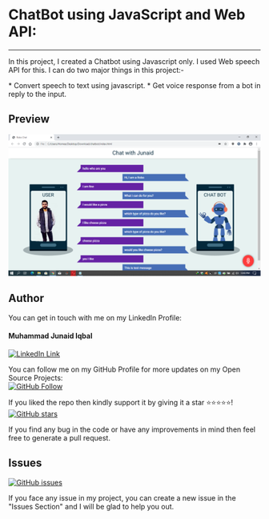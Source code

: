 # ChatBot using JavaScript and Web API:
<hr>
<p>In this project, I created a Chatbot using Javascript only. I used Web speech API for this. I can do two major things in this project:-</p>
* Convert speech to text using javascript.
* Get voice response from a bot in reply to the input.

## Preview

![preview](preview.png)

## Author
You can get in touch with me on my LinkedIn Profile:

#### Muhammad Junaid Iqbal
[![LinkedIn Link](https://img.shields.io/badge/LinkedIn-Muhammad%20Junaid%20Iqbal-lightgrey)](https://www.linkedin.com/in/thejunaidiqbal)

You can follow me on my GitHub Profile for more updates on my Open Source Projects:
</br>
[![GitHub Follow](https://img.shields.io/badge/Connect-Muhammad%20Junaid%20Iqbal-blue.svg?logo=Github&longCache=true&style=social&label=Follow)](https://github.com/thejunaidiqbal)

If you liked the repo then kindly support it by giving it a star ⭐⭐⭐⭐⭐!</br>
[![GitHub stars](https://img.shields.io/github/stars/thejunaidiqbal/chatbot-JS)](https://github.com/thejunaidiqbal/chatbot-JS/stargazers)

If you find any bug in the code or have any improvements in mind then feel free to generate a pull request.

## Issues
[![GitHub issues](https://img.shields.io/github/issues/thejunaidiqbal/chatbot-JS?style=plastic)](https://github.com/thejunaidiqbal/chatbot-JS/issues)

If you face any issue in my project, you can create a new issue in the "Issues Section" and I will be glad to help you out.
